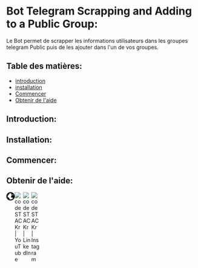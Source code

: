 # Bot Telegram Scrapping and Adding to a Public Group:
Le Bot permet de scrapper les informations utilisateurs dans les groupes telegram Public puis de les ajouter dans l'un de vos groupes.

## Table des matières:
* [introduction]
* [installation]
* [Commencer]
* [Obtenir de l'aide]

## Introduction:

## Installation: 
## Commencer:


## Obtenir de l'aide:

[<img align="left" alt="codeSTACKr.com" width="22px" src="https://raw.githubusercontent.com/iconic/open-iconic/master/svg/globe.svg" />][website]
[<img align="left" alt="codeSTACKr | YouTube" width="22px" src="https://cdn.jsdelivr.net/npm/simple-icons@v3/icons/youtube.svg" />][youtube]
[<img align="left" alt="codeSTACKr | LinkedIn" width="22px" src="https://cdn.jsdelivr.net/npm/simple-icons@v3/icons/linkedin.svg" />][linkedin]
[<img align="left" alt="codeSTACKr | Instagram" width="22px" src="https://cdn.jsdelivr.net/npm/simple-icons@v3/icons/instagram.svg" />][instagram]

[website]: https://soclose.co
[youtube]: https://youtube.com/soclosetv
[instagram]: https://instagram.com/socloseagency
[linkedin]: https://linkedin.com/in/soclose
[introduction]: https://github.com/SoClosee/Telegram_ScrappingAdding_toGroup#introduction
[installation]: https://github.com/SoClosee/Telegram_ScrappingAdding_toGroup#installation
[Commencer]: https://github.com/SoClosee/Telegram_ScrappingAdding_toGroup#commencer
[Obtenir de l'aide]: https://github.com/SoClosee/Telegram_ScrappingAdding_toGroup#obtenir-de-laide 